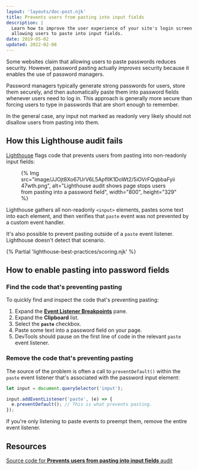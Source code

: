 ```yaml
---
layout: 'layouts/doc-post.njk'
title: Prevents users from pasting into input fields
description: |
  Learn how to improve the user experience of your site's login screen by
  allowing users to paste into input fields.
date: 2019-05-02
updated: 2022-02-08
---
```


Some websites claim that allowing users to paste passwords reduces security.
However, password pasting actually _improves_ security
because it enables the use of password managers.

Password managers typically generate strong passwords for users,
store them securely, and then automatically paste them
into password fields whenever users need to log in. This approach is generally
more secure than forcing users to type in passwords that are short enough
to remember.

In the general case, any input not marked as readonly very likely should
not disallow users from pasting into them.

## How this Lighthouse audit fails

[Lighthouse](/docs/lighthouse/overview/) flags code that prevents users from pasting into non-readonly input fields:

<figure>
  {% Img src="image/JJOjt8Xo67UrV6L5ApflIK1DoWt2/5iOVrFQqbbaFyii47wth.png", alt="Lighthouse audit shows page stops users from pasting into a password field", width="800", height="329" %}
</figure>

Lighthouse gathers all non-readonly `<input>` elements,
pastes some text into each element,
and then verifies that `paste` event was not prevented by a custom event handler.

It's also possible to prevent pasting outside of a `paste` event listener.
Lighthouse doesn't detect that scenario.

{% Partial 'lighthouse-best-practices/scoring.njk' %}

## How to enable pasting into password fields

### Find the code that's preventing pasting

To quickly find and inspect the code that's preventing pasting:

1. Expand the [**Event Listener Breakpoints**](/docs/devtools/javascript/breakpoints/#event-listeners) pane.
1. Expand the **Clipboard** list.
1. Select the **`paste`** checkbox.
1. Paste some text into a password field on your page.
1. DevTools should pause on the first line of code
   in the relevant `paste` event listener.

### Remove the code that's preventing pasting

The source of the problem is often a call to `preventDefault()`
within the `paste` event listener
that's associated with the password input element:

```js
let input = document.querySelector('input');

input.addEventListener('paste', (e) => {
  e.preventDefault(); // This is what prevents pasting.
});
```

If you're only listening to paste events to preempt them,
remove the entire event listener.

## Resources

[Source code for **Prevents users from pasting into input fields** audit](https://github.com/GoogleChrome/lighthouse/blob/main/core/audits/dobetterweb/paste-preventing-inputs.js)
